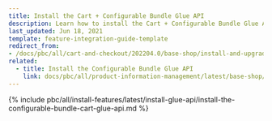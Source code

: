 ```yaml
---
title: Install the Cart + Configurable Bundle Glue API
description: Learn how to install the Cart + Configurable Bundle Glue API in a Spryker project.
last_updated: Jun 18, 2021
template: feature-integration-guide-template
redirect_from:
- /docs/pbc/all/cart-and-checkout/202204.0/base-shop/install-and-upgrade/install-glue-api/install-the-cart-configurable-bundle-glue-api.html
related:
  - title: Install the Configurable Bundle Glue API
    link: docs/pbc/all/product-information-management/latest/base-shop/install-and-upgrade/install-glue-api/install-the-configurable-bundle-cart-glue-api.html
---
```


{% include pbc/all/install-features/latest/install-glue-api/install-the-configurable-bundle-cart-glue-api.md %} <!-- To edit, see /_includes/pbc/all/install-features/202311.0/install-glue-api/install-the-configurable-bundle-cart-glue-api.md -->
